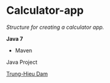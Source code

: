 # Calculator-app

*Structure for creating a calculator app.*

**Java 7**

* Maven

Java Project

[Trung-Hieu Dam](https://github.com/trunghieud)

